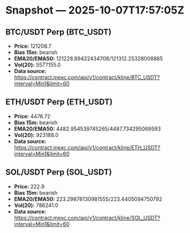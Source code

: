 # Snapshot — 2025-10-07T17:57:05Z

## BTC/USDT Perp (BTC_USDT)
- **Price:** 121208.7
- **Bias 15m:** bearish
- **EMA20/EMA50:** 121228.89422434708/121312.25328008865
- **Vol(20):** 5577155.0
- **Data source:** https://contract.mexc.com/api/v1/contract/kline/BTC_USDT?interval=Min1&limit=60

## ETH/USDT Perp (ETH_USDT)
- **Price:** 4476.72
- **Bias 15m:** bearish
- **EMA20/EMA50:** 4482.954539745265/4487.734295069593
- **Vol(20):** 923188.0
- **Data source:** https://contract.mexc.com/api/v1/contract/kline/ETH_USDT?interval=Min1&limit=60

## SOL/USDT Perp (SOL_USDT)
- **Price:** 222.9
- **Bias 15m:** bearish
- **EMA20/EMA50:** 223.29878130981555/223.4405094750792
- **Vol(20):** 786241.0
- **Data source:** https://contract.mexc.com/api/v1/contract/kline/SOL_USDT?interval=Min1&limit=60
